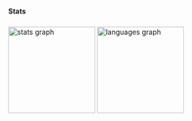 <h4 align="left">Stats</h4>

###

<div align="left">
  <img src="https://github-readme-stats.vercel.app/api?username=gameVplay&hide_title=false&hide_rank=false&show_icons=true&include_all_commits=true&count_private=true&disable_animations=false&theme=codeSTACKr&locale=en&hide_border=false&order=1" height="175" alt="stats graph"  />
  <img src="https://github-readme-stats.vercel.app/api/top-langs?username=gameVplay&locale=en&hide_title=false&layout=compact&card_width=320&langs_count=6&theme=codeSTACKr&hide_border=false&order=2" height="175" alt="languages graph"  />
</div>

###
